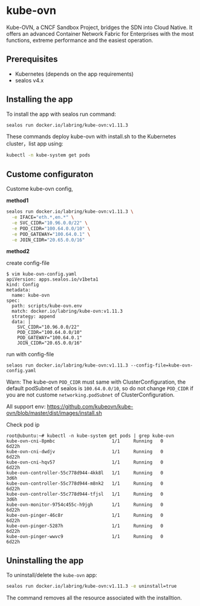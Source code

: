 # kube-ovn

Kube-OVN, a CNCF Sandbox Project, bridges the SDN into Cloud Native. It offers an advanced Container Network Fabric for Enterprises with the most functions, extreme performance and the easiest operation.

## Prerequisites

- Kubernetes (depends on the app requirements)
- sealos v4.x

## Installing the app

To install the app with sealos run  command:

```bash
sealos run docker.io/labring/kube-ovn:v1.11.3
```

These commands deploy kube-ovn with install.sh to the Kubernetes cluster，list app using:

```bash
kubectl -n kube-system get pods
```

## Custome configuraton

Custome  kube-ovn config,

**method1**
```bash
sealos run docker.io/labring/kube-ovn:v1.11.3 \
  -e IFACE="eth.*,en.*" \
  -e SVC_CIDR="10.96.0.0/22" \
  -e POD_CIDR="100.64.0.0/10" \
  -e POD_GATEWAY="100.64.0.1" \
  -e JOIN_CIDR="20.65.0.0/16"
```
**method2**

create config-file
```
$ vim kube-ovn-config.yaml
apiVersion: apps.sealos.io/v1beta1
kind: Config
metadata:
  name: kube-ovn
spec:
  path: scripts/kube-ovn.env
  match: docker.io/labring/kube-ovn:v1.11.3
  strategy: append
  data: |
    SVC_CIDR="10.96.0.0/22"
    POD_CIDR="100.64.0.0/10"
    POD_GATEWAY="100.64.0.1"
    JOIN_CIDR="20.65.0.0/16"
```
run with config-file
```
selaos run docker.io/labring/kube-ovn:v1.11.3 --config-file=kube-ovn-config.yaml
```

Warn: The kube-ovn `POD_CIDR` must same with ClusterConfiguration, the default podSubnet of sealos is `100.64.0.0/10`, so do not change `POD_CIDR` if you are not custome `networking.podSubnet`  of ClusterConfiguration.

All support env: https://github.com/kubeovn/kube-ovn/blob/master/dist/images/install.sh

Check pod ip

```shell
root@ubuntu:~# kubectl -n kube-system get pods | grep kube-ovn
kube-ovn-cni-8pmbc                     1/1     Running   0             6d22h
kube-ovn-cni-dwdjv                     1/1     Running   0             6d22h
kube-ovn-cni-hqv57                     1/1     Running   0             6d22h
kube-ovn-controller-55c778d944-4kk8l   1/1     Running   0             3d6h
kube-ovn-controller-55c778d944-m8nk2   1/1     Running   0             6d22h
kube-ovn-controller-55c778d944-tfjsl   1/1     Running   0             3d6h
kube-ovn-monitor-9754c455c-h9jgh       1/1     Running   0             6d22h
kube-ovn-pinger-46c8r                  1/1     Running   0             6d22h
kube-ovn-pinger-5287h                  1/1     Running   0             6d22h
kube-ovn-pinger-wwvc9                  1/1     Running   0             6d22h
```

## Uninstalling the app

To uninstall/delete the `kube-ovn` app:

```bash
sealos run docker.io/labring/kube-ovn:v1.11.3 -e uninstall=true
```

The command removes all the resource associated with the installtion.
